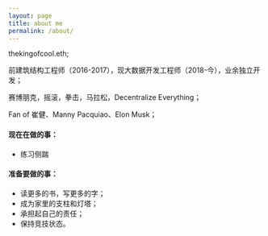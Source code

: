 ```yaml
---
layout: page
title: about me
permalink: /about/
---
```

thekingofcool.eth;

前建筑结构工程师（2016-2017），现大数据开发工程师（2018-今），业余独立开发；

赛博朋克，摇滚，拳击，马拉松，Decentralize Everything；

Fan of 崔健、Manny Pacquiao、Elon Musk；

#### 现在在做的事：

- 练习侧踹

#### 准备要做的事：

- 读更多的书，写更多的字；
- 成为家里的支柱和灯塔；
- 承担起自己的责任；
- 保持竞技状态。